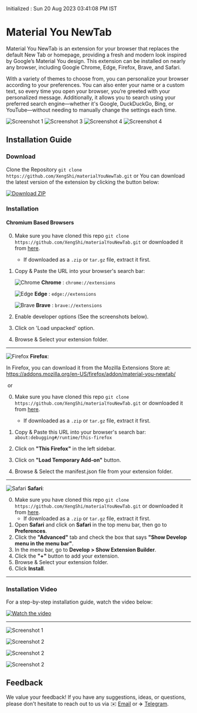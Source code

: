Initialized : Sun 20 Aug 2023 03∶41∶08 PM IST
# Material You NewTab
Material You NewTab is an extension for your browser that replaces the default New Tab or homepage, providing a fresh and modern look inspired by Google’s Material You design. This extension can be installed on nearly any browser, including Google Chrome, Edge, Firefox, Brave, and Safari.

With a variety of themes to choose from, you can personalize your browser according to your preferences. You can also enter your name or a custom text, so every time you open your browser, you’re greeted with your personalized message. Additionally, it allows you to search using your preferred search engine—whether it's Google, DuckDuckGo, Bing, or YouTube—without needing to manually change the settings each time.


![Screenshot 1](https://i.postimg.cc/M6V8cBZc/Screenshot-from-2024-10-10-20-18-36.png)
![Screenshot 3](https://i.postimg.cc/yVcHL9Hq/preview2.webp)
![Screenshot 4](https://i.postimg.cc/Ch0VX1hR/preview3.webp)
![Screenshot 4](https://i.postimg.cc/FFCGNWt0/material-you-new-Tab-nhsoft.webp)


##  Installation Guide

### Download
Clone the Repository
`git clone https://github.com/XengShi/materialYouNewTab.git`
or
You can download the latest version of the extension by clicking the button below:

[![Download ZIP](https://img.shields.io/badge/Download-ZIP-blue.svg)](https://github.com/XengShi/materialYouNewTab/releases)

### Installation 

#### Chromium Based Browsers
0. Make sure you have cloned this repo `git clone https://github.com/XengShi/materialYouNewTab.git` or downloaded it from [here](https://github.com/XengShi/materialYouNewTab/releases).  
   - If downloaded as a `.zip` or `tar.gz` file, extract it first.
1. Copy & Paste the URL into your browser's search bar:

   ![Chrome](https://img.icons8.com/color/20/000000/chrome--v1.png) **Chrome** : `chrome://extensions`
   
   ![Edge](https://img.icons8.com/?size=20&id=dGm9KIZPpukc&format=png&color=000000) **Edge** : `edge://extensions`
   
   ![Brave](https://img.icons8.com/color/20/000000/brave-web-browser.png) **Brave** : `brave://extensions`
   
2. Enable developer options (See the screenshots below).
3. Click on 'Load unpacked' option.
4. Browse & Select your extension folder.

---

![Firefox](https://img.icons8.com/color/20/000000/firefox--v1.png) **Firefox**:

In Firefox, you can download it from the Mozilla Extensions Store at:  
https://addons.mozilla.org/en-US/firefox/addon/material-you-newtab/

&nbsp;or&nbsp;

0. Make sure you have cloned this repo `git clone https://github.com/XengShi/materialYouNewTab.git` or downloaded it from [here](https://github.com/XengShi/materialYouNewTab/releases).  
   - If downloaded as a `.zip` or `tar.gz` file, extract it first.
1. Copy & Paste this URL into your browser's search bar:  
   `about:debugging#/runtime/this-firefox`
   
2. Click on **"This Firefox"** in the left sidebar.
3. Click on **"Load Temporary Add-on"** button.
4. Browse & Select the manifest.json file from your extension folder.

---

![Safari](https://img.icons8.com/color/20/000000/safari--v1.png) **Safari**:

0. Make sure you have cloned this repo `git clone https://github.com/XengShi/materialYouNewTab.git` or downloaded it from [here](https://github.com/XengShi/materialYouNewTab/releases).  
   - If downloaded as a `.zip` or `tar.gz` file, extract it first.
1. Open **Safari** and click on **Safari** in the top menu bar, then go to **Preferences**.
2. Click the **"Advanced"** tab and check the box that says **"Show Develop menu in the menu bar"**.
3. In the menu bar, go to **Develop > Show Extension Builder**.
4. Click the **"+"** button to add your extension.
5. Browse & Select your extension folder.
6. Click **Install**.

---

### Installation Video

For a step-by-step installation guide, watch the video below:

[![Watch the video](https://img.youtube.com/vi/P4ryQPixfw8/0.jpg)](https://www.youtube.com/watch?v=P4ryQPixfw8)

---


![Screenshot 1](https://i.postimg.cc/w6JYypvc/chrome.png)

![Screenshot 2](https://i.postimg.cc/0ksR7BKg/edge.png)

![Screenshot 2](https://i.postimg.cc/bPW2fHX7/FireFox.png)

![Screenshot 2](https://i.postimg.cc/MqPSg5NR/brave.png)

## Feedback

We value your feedback! If you have any suggestions, ideas, or questions, please don't hesitate to reach out to us via ✉️ [Email](mailto:xengshi@duck.com) or ✈️ [Telegram](https://t.me/xengshi).
